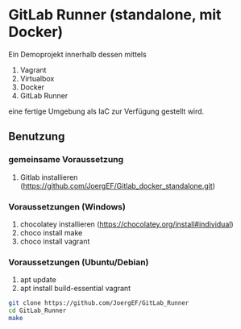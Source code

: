 # GitLab Runner (standalone, mit Docker)

Ein Demoprojekt innerhalb dessen mittels

  1. Vagrant
  2. Virtualbox
  3. Docker
  4. GitLab Runner
  
eine fertige Umgebung als IaC zur Verfügung gestellt wird.

## Benutzung

### gemeinsame Voraussetzung

  1. Gitlab installieren (https://github.com/JoergEF/Gitlab_docker_standalone.git)

### Voraussetzungen (Windows)

  1. chocolatey installieren (https://chocolatey.org/install#individual)
  2. choco install make
  3. choco install vagrant

### Voraussetzungen (Ubuntu/Debian)

  1. apt update
  2. apt install build-essential vagrant

```bash
git clone https://github.com/JoergEF/GitLab_Runner
cd GitLab_Runner
make
```



